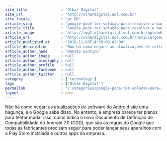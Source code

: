 ```yaml
---
site_title               : "Olhar Digital"
site_url                 : "http://olhardigital.uol.com.br"
site_locale              : "pt_BR"
article_slug             : "google-pode-ter-solucao-para-resolver-a-bagunca-que-e-atualizar-o-android"
article_title            : "Google pode ter solução para resolver a bagunça que é atualizar o Android"
article_image            : "http://img1.olhardigital.uol.com.br/uploads/acervo_imagens/2016/08/20160815172551_660_420.jpg"
article_url              : "http://olhardigital.uol.com.br/noticia/google-pode-ter-solucao-para-resolver-a-bagunca-que-e-atualizar-o-android/63754"
article_published_at     : "2016-11-08T14:30:00-02:00"
article_description      : "Não há como negar: as atualizações de software do Android são uma bagunça, e o Google sabe disso. No entanto, a empresa parece ter planos para tentar mudar isso, como indica o novo Documento de Definição de Compatibilidade do Android 7.0 (CDD), que são as regras do Google que todas as fabricantes precisam seguir para poder lançar seus aparelhos com a Play Store instalada e outros apps da empresa."
article_author_name      : "Renato Santino"
article_author_image     : null
article_author_biography : null
article_author_profile   : null
article_author_facebook  : null
article_author_twitter   : null
category                 : ['technology']
tags                     : ['Olhar Digital']
permalink                : "/:categories/google-pode-ter-solucao-para-resolver-a-bagunca-que-e-atualizar-o-android/"
layout                   : post
---
```


Não há como negar: as atualizações de software do Android são uma bagunça, e o Google sabe disso. No entanto, a empresa parece ter planos para tentar mudar isso, como indica o novo Documento de Definição de Compatibilidade do Android 7.0 (CDD), que são as regras do Google que todas as fabricantes precisam seguir para poder lançar seus aparelhos com a Play Store instalada e outros apps da empresa.
